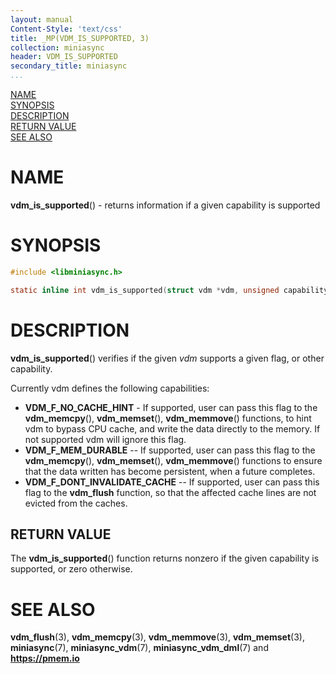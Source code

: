```yaml
---
layout: manual
Content-Style: 'text/css'
title: _MP(VDM_IS_SUPPORTED, 3)
collection: miniasync
header: VDM_IS_SUPPORTED
secondary_title: miniasync
...
```


[comment]: <> (SPDX-License-Identifier: BSD-3-Clause)
[comment]: <> (Copyright 2022, Intel Corporation)

[comment]: <> (vdm_is_supported.3 -- man page for miniasync vdm_is_supported operation)

[NAME](#name)<br />
[SYNOPSIS](#synopsis)<br />
[DESCRIPTION](#description)<br />
[RETURN VALUE](#return-value)<br />
[SEE ALSO](#see-also)<br />

# NAME #

**vdm_is_supported**() - returns information if a given capability is supported

# SYNOPSIS #

```c
#include <libminiasync.h>

static inline int vdm_is_supported(struct vdm *vdm, unsigned capability);

```

# DESCRIPTION #
**vdm_is_supported**() verifies if the given *vdm* supports a given flag, or other capability.

Currently vdm defines the following capabilities:
- **VDM_F_NO_CACHE_HINT** - If supported, user can pass this flag to the **vdm_memcpy**(), **vdm_memset**(), **vdm_memmove**()
functions, to hint vdm to bypass CPU cache, and write the data directly to the memory. If not supported vdm will ignore this flag.
- **VDM_F_MEM_DURABLE** -- If supported, user can pass this flag to the **vdm_memcpy**(), **vdm_memset**(), **vdm_memmove**() functions
to ensure that the data written has become persistent, when a future completes.
- **VDM_F_DONT_INVALIDATE_CACHE** -- If supported, user can pass this flag to the **vdm_flush** function, so that the affected
cache lines are not evicted from the caches.

## RETURN VALUE ##

The **vdm_is_supported**() function returns nonzero if the given capability is supported, or zero otherwise.

# SEE ALSO #

**vdm_flush**(3), **vdm_memcpy**(3), **vdm_memmove**(3), **vdm_memset**(3), **miniasync**(7), **miniasync_vdm**(7),
**miniasync_vdm_dml**(7) and **<https://pmem.io>**
